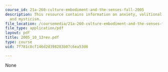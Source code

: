 ```yaml
---
course_id: 21a-260-culture-embodiment-and-the-senses-fall-2005
description: This resource contains information on anxiety, volitional conversion,
  and mysticism.
file_location: /coursemedia/21a-260-culture-embodiment-and-the-senses-fall-2005/7f781c8cf146d2d398203b07c6ea53d6_2005_10_13rev.pdf
file_type: application/pdf
layout: pdf
title: 2005_10_13rev.pdf
type: course
uid: 7f781c8cf146d2d398203b07c6ea53d6

---
```

None